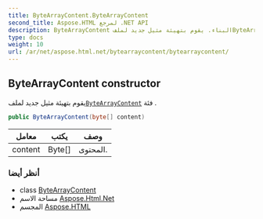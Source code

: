 ```yaml
---
title: ByteArrayContent.ByteArrayContent
second_title: Aspose.HTML لمرجع .NET API
description: ByteArrayContent البناء. يقوم بتهيئة مثيل جديد لملفByteArrayContent فئة .
type: docs
weight: 10
url: /ar/net/aspose.html.net/bytearraycontent/bytearraycontent/
---
```

## ByteArrayContent constructor

يقوم بتهيئة مثيل جديد لملف[`ByteArrayContent`](../) فئة .

```csharp
public ByteArrayContent(byte[] content)
```

| معامل | يكتب | وصف |
| --- | --- | --- |
| content | Byte[] | المحتوى. |

### أنظر أيضا

* class [ByteArrayContent](../)
* مساحة الاسم [Aspose.Html.Net](../../bytearraycontent/)
* المجسم [Aspose.HTML](../../../)


